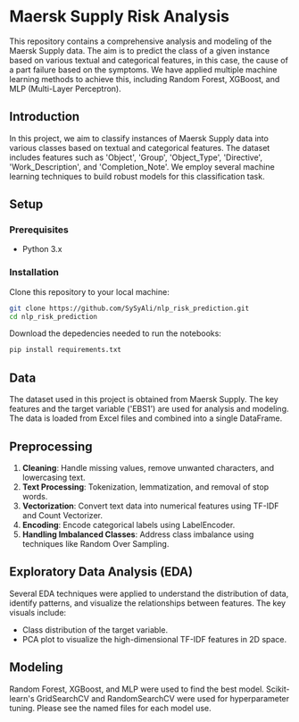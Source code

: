 # Maersk Supply Risk Analysis

This repository contains a comprehensive analysis and modeling of the Maersk Supply data. The aim is to predict the class of a given instance based on various textual and categorical features, in this case, the cause of a part failure based on the symptoms. We have applied multiple machine learning methods to achieve this, including Random Forest, XGBoost, and MLP (Multi-Layer Perceptron).

## Introduction

In this project, we aim to classify instances of Maersk Supply data into various classes based on textual and categorical features. The dataset includes features such as 'Object', 'Group', 'Object_Type', 'Directive', 'Work_Description', and 'Completion_Note'. We employ several machine learning techniques to build robust models for this classification task.

## Setup

### Prerequisites

- Python 3.x

### Installation

Clone this repository to your local machine:

```bash
git clone https://github.com/SySyAli/nlp_risk_prediction.git
cd nlp_risk_prediction
```
Download the depedencies needed to run the notebooks:
```bash
pip install requirements.txt
```

## Data

The dataset used in this project is obtained from Maersk Supply. The key features and the target variable ('EBS1') are used for analysis and modeling. The data is loaded from Excel files and combined into a single DataFrame.

## Preprocessing

1. **Cleaning**: Handle missing values, remove unwanted characters, and lowercasing text.
2. **Text Processing**: Tokenization, lemmatization, and removal of stop words.
3. **Vectorization**: Convert text data into numerical features using TF-IDF and Count Vectorizer.
4. **Encoding**: Encode categorical labels using LabelEncoder.
5. **Handling Imbalanced Classes**: Address class imbalance using techniques like Random Over Sampling.

## Exploratory Data Analysis (EDA)

Several EDA techniques were applied to understand the distribution of data, identify patterns, and visualize the relationships between features. The key visuals include:
- Class distribution of the target variable.
- PCA plot to visualize the high-dimensional TF-IDF features in 2D space.

## Modeling

Random Forest, XGBoost, and MLP were used to find the best model. Scikit-learn's GridSearchCV and RandomSearchCV were used for hyperparameter tuning. Please see the named files for each model use.
